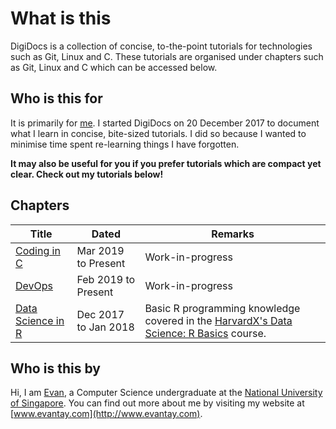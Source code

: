 # What is this
DigiDocs is a collection of concise, to-the-point tutorials for technologies such as Git, Linux and C. These tutorials are organised under chapters such as Git, Linux and C which can be accessed below.

## Who is this for
It is primarily for [me](http://www.evantay.com). I started DigiDocs on 20 December 2017 to document what I learn in concise, bite-sized tutorials. I did so because I wanted to minimise time spent re-learning things I have forgotten.

**It may also be useful for you if you prefer tutorials which are compact yet clear. Check out my tutorials below!**

## Chapters
Title | Dated | Remarks
-- | -- | --
[Coding in C](C/) | Mar 2019 to Present | Work-in-progress
[DevOps](DevOps/) | Feb 2019 to Present | Work-in-progress
[Data Science in R](R/) | Dec 2017 to Jan 2018 | Basic R programming knowledge covered in the [HarvardX's Data Science: R Basics](https://courses.edx.org/courses/course-v1:HarvardX+PH125.1x+2T2017/course/) course.

## Who is this by
Hi, I am [Evan](http://www.evantay.com), a Computer Science undergraduate at the [National University of Singapore](https://www.comp.nus.edu.sg/). You can find out more about me by visiting my website at [www.evantay.com](http://www.evantay.com).
